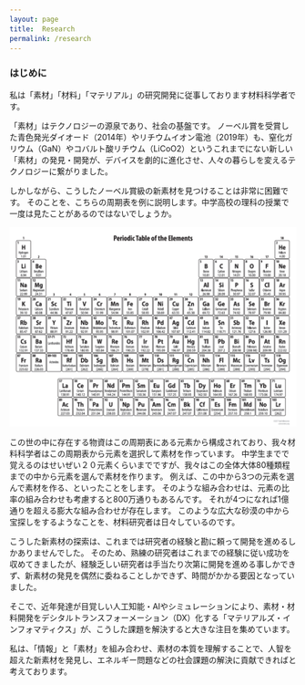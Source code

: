 ```yaml
---
layout: page
title:  Research
permalink: /research
---
```


### はじめに

私は「素材」「材料」「マテリアル」の研究開発に従事しております材料科学者です。

「素材」はテクノロジーの源泉であり、社会の基盤です。
ノーベル賞を受賞した青色発光ダイオード（2014年）やリチウムイオン電池（2019年）も、窒化ガリウム（GaN）やコバルト酸リチウム（LiCoO2）というこれまでにない新しい「素材」の発見・開発が、デバイスを劇的に進化させ、人々の暮らしを変えるテクノロジーに繋がりました。

しかしながら、こうしたノーベル賞級の新素材を見つけることは非常に困難です。
そのことを、こちらの周期表を例に説明します。中学高校の理科の授業で一度は見たことがあるのではないでしょうか。

![エビフライトライアングル](../assets/img/periodic_table.png)

この世の中に存在する物資はこの周期表にある元素から構成されており、我々材料科学者はこの周期表から元素を選択して素材を作っています。
中学生までで覚えるのはせいぜい２０元素くらいまでですが、我々はこの全体大体80種類程までの中から元素を選んで素材を作ります。
例えば、この中から3つの元素を選んで素材を作る、といったことをします。
そのような組み合わせは、元素の比率の組み合わせも考慮すると800万通りもあるんです。
それが4つになれば1億通りを超える膨大な組み合わせが存在します。
このような広大な砂漠の中から宝探しをするようなことを、材料研究者は日々しているのです。

こうした新素材の探索は、これまでは研究者の経験と勘に頼って開発を進めるしかありませんでした。
そのため、熟練の研究者はこれまでの経験に従い成功を収めてきましたが、経験乏しい研究者は手当たり次第に開発を進める事しかできず、新素材の発見を偶然に委ねることしかできず、時間がかかる要因となっていました。


そこで、近年発達が目覚しい人工知能・AIやシミュレーションにより、素材・材料開発をデシタルトランスフォーメーション（DX）化する「マテリアルズ・インフォマティクス」が、こうした課題を解決すると大きな注目を集めています。

私は、「情報」と「素材」を組み合わせ、素材の本質を理解することで、人智を超えた新素材を発見し、エネルギー問題などの社会課題の解決に貢献できればと考えております。